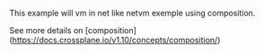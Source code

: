 This example will vm in net  like netvm exemple using composition.

See more details on [composition] (https://docs.crossplane.io/v1.10/concepts/composition/)
